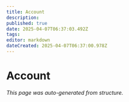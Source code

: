 ```yaml
---
title: Account
description: 
published: true
date: 2025-04-07T06:37:03.492Z
tags: 
editor: markdown
dateCreated: 2025-04-07T06:37:00.978Z
---
```


# Account

*This page was auto-generated from structure.*